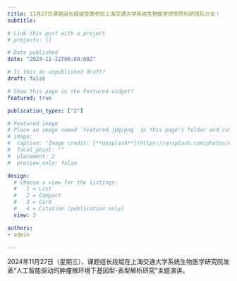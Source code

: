 ```yaml
---
title: 11月27日课题组长段斌受邀参加上海交通大学系统生物医学研究院科研团队沙龙！
subtitle: 

# Link this post with a project
# projects: []

# Date published
date: "2024-11-22T00:00:00Z"

# Is this an unpublished draft?
draft: false

# Show this page in the Featured widget?
featured: true

publication_types: ["2"]

# Featured image
# Place an image named `featured.jpg/png` in this page's folder and customize its options here.
# image:
#  caption: 'Image credit: [**Unsplash**](https://unsplash.com/photos/CpkOjOcXdUY)'
#  focal_point: ""
#  placement: 2
#  preview_only: false

design:
  # Choose a view for the listings:
  #   1 = List
  #   2 = Compact
  #   3 = Card
  #   4 = Citation (publication only)
  view: 3

authors:
- admin

---
```


2024年11月27日（星期三），课题组长段斌在上海交通大学系统生物医学研究院发表“人工智能驱动的肿瘤微环境下基因型-表型解析研究”主题演讲。

